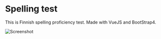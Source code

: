 # Spelling test

This is Finnish spelling proficiency test. Made with VueJS and BootStrap4. 

![Screenshot](https://i.imgur.com/3c9y4dX.png)